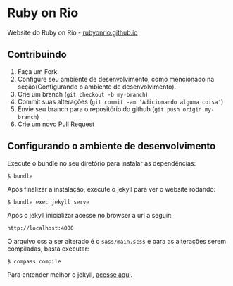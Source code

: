 # Ruby on Rio

Website do Ruby on Rio - [rubyonrio.github.io](http://rubyonrio.github.io)

## Contribuindo

1. Faça um Fork.
2. Configure seu ambiente de desenvolvimento, como mencionado na seção(Configurando o ambiente de desenvolvimento).
4. Crie um branch (`git checkout -b my-branch`)
5. Commit suas alterações (`git commit -am 'Adicionando alguma coisa'`)
6. Envie seu branch para o repositório do github (`git push origin my-branch`)
7. Crie um novo Pull Request

## Configurando o ambiente de desenvolvimento


Execute o bundle no seu diretório para instalar as dependências:

	$ bundle

Após finalizar a instalação, execute o jekyll para ver o website rodando:

	$ bundle exec jekyll serve


Após o jekyll inicializar acesse no browser a url a seguir:

    http://localhost:4000

O arquivo css a ser alterado é o `sass/main.scss` e para as alterações serem compiladas, basta executar:

	$ compass compile


Para entender melhor o jekyll, [acesse aqui](http://jekyllrb.com).
